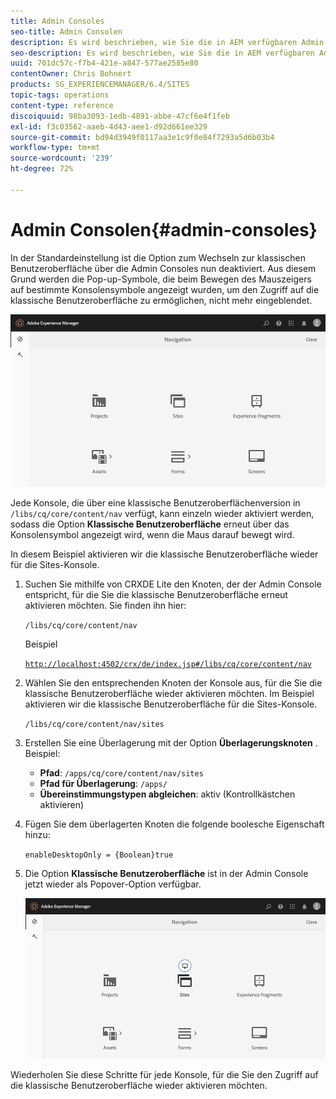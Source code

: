 ```yaml
---
title: Admin Consoles
seo-title: Admin Consolen
description: Es wird beschrieben, wie Sie die in AEM verfügbaren Admin Consoles verwenden.
seo-description: Es wird beschrieben, wie Sie die in AEM verfügbaren Admin Consoles verwenden.
uuid: 701dc57c-f7b4-421e-a847-577ae2585e80
contentOwner: Chris Bohnert
products: SG_EXPERIENCEMANAGER/6.4/SITES
topic-tags: operations
content-type: reference
discoiquuid: 98ba3093-1edb-4891-abbe-47cf6e4f1feb
exl-id: f3c03562-aaeb-4d43-aee1-d92d661ee329
source-git-commit: bd94d3949f0117aa3e1c9f0e84f7293a5d6b03b4
workflow-type: tm+mt
source-wordcount: '239'
ht-degree: 72%

---
```


# Admin Consolen{#admin-consoles}

In der Standardeinstellung ist die Option zum Wechseln zur klassischen Benutzeroberfläche über die Admin Consoles nun deaktiviert. Aus diesem Grund werden die Pop-up-Symbole, die beim Bewegen des Mauszeigers auf bestimmte Konsolensymbole angezeigt wurden, um den Zugriff auf die klassische Benutzeroberfläche zu ermöglichen, nicht mehr eingeblendet.

![screen_shot_2018-03-23at111956](assets/screen_shot_2018-03-23at111956.png)

Jede Konsole, die über eine klassische Benutzeroberflächenversion in `/libs/cq/core/content/nav` verfügt, kann einzeln wieder aktiviert werden, sodass die Option **Klassische Benutzeroberfläche** erneut über das Konsolensymbol angezeigt wird, wenn die Maus darauf bewegt wird.

In diesem Beispiel aktivieren wir die klassische Benutzeroberfläche wieder für die Sites-Konsole.

1. Suchen Sie mithilfe von CRXDE Lite den Knoten, der der Admin Console entspricht, für die Sie die klassische Benutzeroberfläche erneut aktivieren möchten. Sie finden ihn hier:

   `/libs/cq/core/content/nav`

   Beispiel

   [ `http://localhost:4502/crx/de/index.jsp#/libs/cq/core/content/nav`](http://localhost:4502/crx/de/index.jsp#/libs/cq/core/content/nav)

1. Wählen Sie den entsprechenden Knoten der Konsole aus, für die Sie die klassische Benutzeroberfläche wieder aktivieren möchten. Im Beispiel aktivieren wir die klassische Benutzeroberfläche für die Sites-Konsole.

   `/libs/cq/core/content/nav/sites`

1. Erstellen Sie eine Überlagerung mit der Option **Überlagerungsknoten** . Beispiel:

   * **Pfad**: `/apps/cq/core/content/nav/sites`
   * **Pfad für Überlagerung**: `/apps/`
   * **Übereinstimmungstypen abgleichen**: aktiv (Kontrollkästchen aktivieren)

1. Fügen Sie dem überlagerten Knoten die folgende boolesche Eigenschaft hinzu:

   `enableDesktopOnly = {Boolean}true`

1. Die Option **Klassische Benutzeroberfläche** ist in der Admin Console jetzt wieder als Popover-Option verfügbar.

   ![screen_shot_2018-03-23at111924](assets/screen_shot_2018-03-23at111924.png)

Wiederholen Sie diese Schritte für jede Konsole, für die Sie den Zugriff auf die klassische Benutzeroberfläche wieder aktivieren möchten.

